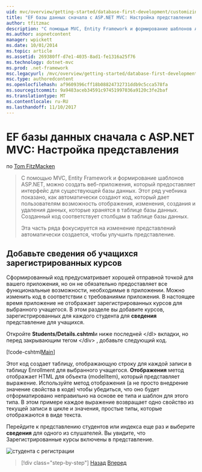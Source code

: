 ```yaml
---
uid: mvc/overview/getting-started/database-first-development/customizing-a-view
title: "EF базы данных сначала с ASP.NET MVC: Настройка представления | Документы Microsoft"
author: tfitzmac
description: "С помощью MVC, Entity Framework и формирование шаблонов ASP.NET, можно создать веб-приложения, который предоставляет интерфейс для существующей базы данных. Этот учебник seri..."
ms.author: aspnetcontent
manager: wpickett
ms.date: 10/01/2014
ms.topic: article
ms.assetid: 269380ff-d7e1-4035-8ad1-fe1316a25f76
ms.technology: dotnet-mvc
ms.prod: .net-framework
msc.legacyurl: /mvc/overview/getting-started/database-first-development/customizing-a-view
msc.type: authoredcontent
ms.openlocfilehash: af9609396cff18b08824732731ddb9c5cca578fa
ms.sourcegitcommit: 9a9483aceb34591c97451997036a9120c3fe2baf
ms.translationtype: MT
ms.contentlocale: ru-RU
ms.lasthandoff: 11/10/2017
---
```

<a name="ef-database-first-with-aspnet-mvc-customizing-a-view"></a>EF базы данных сначала с ASP.NET MVC: Настройка представления
====================
по [Tom FitzMacken](https://github.com/tfitzmac)

> С помощью MVC, Entity Framework и формирование шаблонов ASP.NET, можно создать веб-приложения, который предоставляет интерфейс для существующей базы данных. Этот ряд учебника показано, как автоматически создают код, который дает пользователям возможность отображения, изменения, создания и удаления данных, которые хранятся в таблице базы данных. Созданный код соответствует столбцам в таблице базы данных.
> 
> Эта часть ряда фокусируется на изменение представлений автоматически создается, чтобы улучшить представление.


## <a name="add-enrolled-courses-to-student-details"></a>Добавьте сведения об учащихся зарегистрированных курсов

Сформированный код предусматривает хорошей отправной точкой для вашего приложения, но он не обязательно предоставляет все функциональные возможности, необходимые в приложении. Можно изменить код в соответствии с требованиями приложения. В настоящее время приложение не отображает зарегистрированных курсов для выбранного учащегося. В этом разделе вы добавите курсов, зарегистрированных для каждого студента для **сведения** представление для учащихся.

Откройте **Students/Details.cshtml**и ниже последней &lt;/dl&gt; вкладки, но перед закрывающим тегом &lt;/div&gt; , добавьте следующий код.

[!code-cshtml[Main](customizing-a-view/samples/sample1.cshtml)]

Этот код создает таблицу, отображающую строку для каждой записи в таблицу Enrollment для выбранного учащегося. **Отображения** метод отображает HTML для объекта (modelItem), который представляет выражение. Используйте метод отображения (а не просто внедрение значение свойства в коде) чтобы убедиться, что оно будет отформатировано неправильно на основе ее типа и шаблон для этого типа. В этом примере каждое выражение возвращает одно свойство из текущей записи в цикле и значения, простые типы, которые отображаются в виде текста.

Перейдите к представлению студентов или индекса еще раз и выберите **сведения** для одного из слушателей. Вы увидите, что Зарегистрированные курсы включены в представление.

![студента с регистрации](customizing-a-view/_static/image1.png)

>[!div class="step-by-step"]
[Назад](changing-the-database.md)
[Вперед](enhancing-data-validation.md)
